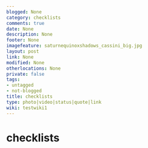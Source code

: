 ```yaml
---
blogged: None
category: checklists
comments: true
date: None
description: None
footer: None
imagefeature: saturnequinoxshadows_cassini_big.jpg
layout: post
link: None
modified: None
otherlocations: None
private: false
tags:
- untagged
- not-blogged
title: checklists
type: photo|video|status|quote|link
wiki: testwiki1
---
```





<!--summary-->



# checklists